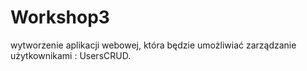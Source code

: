 # Workshop3
wytworzenie aplikacji webowej, która będzie umożliwiać zarządzanie użytkownikami : UsersCRUD.
